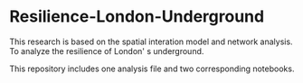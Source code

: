 # Resilience-London-Underground

This research is based on the spatial interation model and network analysis. To analyze the resilience of London' s underground.

This repository includes one analysis file and two corresponding notebooks.
